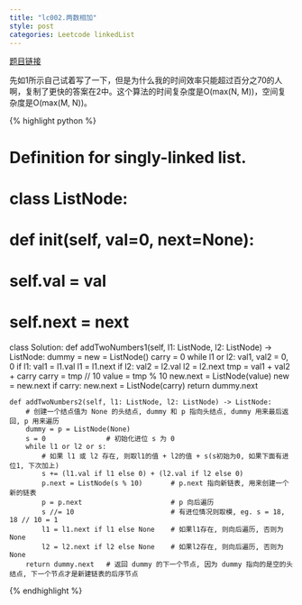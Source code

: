 ```yaml
---
title: "lc002.两数相加"
style: post
categories: Leetcode linkedList
---
```


[题目链接](https://leetcode-cn.com/problems/add-two-numbers/)

先如1所示自己试着写了一下，但是为什么我的时间效率只能超过百分之70的人啊，复制了更快的答案在2中。这个算法的时间复杂度是O(max(N, M))，空间复杂度是O(max(M, N))。

{% highlight python %}

# Definition for singly-linked list.
# class ListNode:
#     def __init__(self, val=0, next=None):
#         self.val = val
#         self.next = next

class Solution:
    def addTwoNumbers1(self, l1: ListNode, l2: ListNode) -> ListNode:
        dummy = new = ListNode()
        carry = 0
        while l1 or l2:
            val1, val2 = 0, 0
            if l1:
                val1 = l1.val
                l1 = l1.next
            if l2:
                val2 = l2.val
                l2 = l2.next
            tmp = val1 + val2 + carry
            carry = tmp // 10
            value = tmp % 10
            new.next = ListNode(value)
            new = new.next
        if carry:
            new.next = ListNode(carry)
        return dummy.next

    def addTwoNumbers2(self, l1: ListNode, l2: ListNode) -> ListNode:
        # 创建一个结点值为 None 的头结点, dummy 和 p 指向头结点, dummy 用来最后返回, p 用来遍历
        dummy = p = ListNode(None)
        s = 0               # 初始化进位 s 为 0
        while l1 or l2 or s:
            # 如果 l1 或 l2 存在, 则取l1的值 + l2的值 + s(s初始为0, 如果下面有进位1, 下次加上)
            s += (l1.val if l1 else 0) + (l2.val if l2 else 0)
            p.next = ListNode(s % 10)       # p.next 指向新链表, 用来创建一个新的链表
            p = p.next                      # p 向后遍历
            s //= 10                        # 有进位情况则取模, eg. s = 18, 18 // 10 = 1
            l1 = l1.next if l1 else None    # 如果l1存在, 则向后遍历, 否则为 None
            l2 = l2.next if l2 else None    # 如果l2存在, 则向后遍历, 否则为 None
        return dummy.next   # 返回 dummy 的下一个节点, 因为 dummy 指向的是空的头结点, 下一个节点才是新建链表的后序节点

{% endhighlight %}

